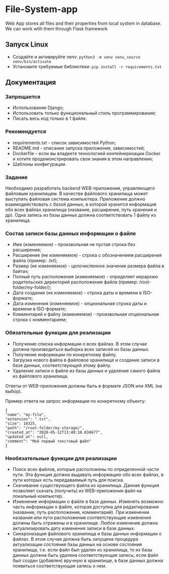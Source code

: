 # File-System-app

Web App stores all files and their properties from local system in database. We can work wtih them through Flask framework

## Запуск Linux

- Cоздайте и активируйте venv: `python3 -m venv venv`, `source venv/bin/activate`
- Установите требуемые библиотеки: `pip install -r requirements.txt`

## Документация

### <b>Запрещается</b>

- Использование Django;
- Использовать только функциональный стиль программирования;
- Писать весь код только в 1 файле.

### <b>Рекомендуется</b>

- requirements.txt - список зависимостей Python;
- README.md - описание запуска приложения, зависимостей;
- Dockerfile - если вы владеете технологией контейнеризации Docker и хотите продемонстрировать свои знания в этом направлении;
- Шаблоны конфигурации.

### <b>Задание</b>

Необходимо разработать backend WEB-приложения, управляющего файловым хранилищем. В качестве файлового хранилища может выступать файловая система компьютера. Приложение должно взаимодействовать с базой данных, в которой хранится информация обо всех файлах хранилища (название, расширение, путь хранения и др). Одна запись из базы данных должна соответствовать 1 файлу из хранилища.

### <b>Состав записи базы данных информации о файле</b>

- Имя (изменяемое) - произвольная не пустая строка без расширения;
- Расширение (не изменяемое) - строка с обозначением расширения файла (пример: .txt);
- Размер (не изменяемое) - целочисленное значение размера файла в байтах;
- Полный путь расположения (изменяемое) - определяет иерархию родительских директорий расположения файла (пример: /root-folder/my-folder/);
- Дата создания (не изменяемое) - строка даты и времени в ISO-формате;
- Дата изменения (изменяемое) - опциональная строка даты и времени в ISO-формате;
- Комментарий к файлу (изменяемое) - произвольная опциональная строка с комментарием;

### <b>Обязательные функции для реализации</b>

- Получение списка информации о всех файлах. В этом случае должна производиться выборка всех записей из базы данных.
- Получение информации по конкретному файлу.
- Загрузка нового файла в файловое хранилище и создание записи в базе данных, соответствующей этому файлу.
- Удаление записи о файле из базы данных и удаление самого файла из файлового хранилища.

Ответы от WEB-приложения должны быть в формате JSON или XML (на выбор).

Пример ответа на запрос информации по конкретному объекту:

    {
    "name": "my-file",
    "extension": ".txt",
    "size": 10325,
    "path": "/root-folder/my-storage/",
    "created_at": "2020-05-12T13:48:10.034677",
    "updated_at": null,
    "comment": "Мой первый текстовый файл"
    }

### <b>Необязательные функции для реализации</b>

- Поиск всех файлов, которые расположены по определенной части пути. Эта функция должна выдавать информацию обо всех файлах, в пути которых есть передаваемый путь для поиска.
- Скачивание существующего файла из хранилища. Данная функция позволяет скачать (получить) из WEB-приложения файл на локальный компьютер.
- Изменение информации о файле в базе данных. Изменять возможно часть информации о файле, которая доступна для редактирования (название, путь расположения, комментарий). При изменении названия или пути расположения соответствующие изменения должны быть отражены и в хранилище. Любое изменение должно актуализировать дату изменения записи в базе данных.
- Синхронизация файлового хранилища и базы данных информации о файлах. В этом случае должна быть запущена процедура актуализации состояния базы данных на основе состояния хранилища, т.е. если файл был удален из хранилища, то из базы данных должна быть удалена соответствующая запись; если файл был создан (добавлен) вручную в хранилище, в базе данных должна появиться соответствующая запись о нем.
